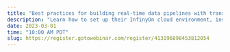 ```yaml
---
title: "Best practices for building real-time data pipelines with transformations"
description: "Learn how to set up their InfinyOn cloud environment, install the CLI, create a topic, and configure connectors."
date: 2023-03-01
time: "10:00 AM PDT"
slug: https://register.gotowebinar.com/register/413196898453812054
---
```

